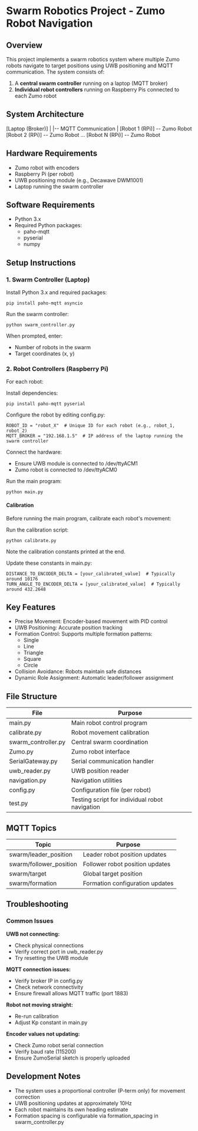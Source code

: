# Swarm Robotics Project - Zumo Robot Navigation

## Overview

This project implements a swarm robotics system where multiple Zumo robots navigate to target positions using UWB positioning and MQTT communication. The system consists of:

1. A **central swarm controller** running on a laptop (MQTT broker)
2. **Individual robot controllers** running on Raspberry Pis connected to each Zumo robot

## System Architecture

[Laptop (Broker)]
|
|-- MQTT Communication
|
[Robot 1 (RPi)] -- Zumo Robot
[Robot 2 (RPi)] -- Zumo Robot
...
[Robot N (RPi)] -- Zumo Robot

## Hardware Requirements

- Zumo robot with encoders
- Raspberry Pi (per robot)
- UWB positioning module (e.g., Decawave DWM1001)
- Laptop running the swarm controller

## Software Requirements

- Python 3.x
- Required Python packages:
  - paho-mqtt
  - pyserial
  - numpy

## Setup Instructions

### 1. Swarm Controller (Laptop)

Install Python 3.x and required packages:

    pip install paho-mqtt asyncio

Run the swarm controller:

    python swarm_controller.py

When prompted, enter:

- Number of robots in the swarm
- Target coordinates (x, y)

### 2. Robot Controllers (Raspberry Pi)

For each robot:

Install dependencies:

    pip install paho-mqtt pyserial

Configure the robot by editing config.py:

    ROBOT_ID = "robot_X"  # Unique ID for each robot (e.g., robot_1, robot_2)
    MQTT_BROKER = "192.168.1.5"  # IP address of the laptop running the swarm controller

Connect the hardware:

- Ensure UWB module is connected to /dev/ttyACM1
- Zumo robot is connected to /dev/ttyACM0

Run the main program:

    python main.py

#### Calibration

Before running the main program, calibrate each robot's movement:

Run the calibration script:

    python calibrate.py

Note the calibration constants printed at the end.

Update these constants in main.py:

    DISTANCE_TO_ENCODER_DELTA = [your_calibrated_value]  # Typically around 10176
    TURN_ANGLE_TO_ENCODER_DELTA = [your_calibrated_value]  # Typically around 432.2648

## Key Features

- Precise Movement: Encoder-based movement with PID control
- UWB Positioning: Accurate position tracking
- Formation Control: Supports multiple formation patterns:
  - Single
  - Line
  - Triangle
  - Square
  - Circle
- Collision Avoidance: Robots maintain safe distances
- Dynamic Role Assignment: Automatic leader/follower assignment

## File Structure

| File                | Purpose                                        |
| ------------------- | ---------------------------------------------- |
| main.py             | Main robot control program                     |
| calibrate.py        | Robot movement calibration                     |
| swarm_controller.py | Central swarm coordination                     |
| Zumo.py             | Zumo robot interface                           |
| SerialGateway.py    | Serial communication handler                   |
| uwb_reader.py       | UWB position reader                            |
| navigation.py       | Navigation utilities                           |
| config.py           | Configuration file (per robot)                 |
| test.py             | Testing script for individual robot navigation |

## MQTT Topics

| Topic                   | Purpose                         |
| ----------------------- | ------------------------------- |
| swarm/leader_position   | Leader robot position updates   |
| swarm/follower_position | Follower robot position updates |
| swarm/target            | Global target position          |
| swarm/formation         | Formation configuration updates |

## Troubleshooting

### Common Issues

**UWB not connecting:**

- Check physical connections
- Verify correct port in uwb_reader.py
- Try resetting the UWB module

**MQTT connection issues:**

- Verify broker IP in config.py
- Check network connectivity
- Ensure firewall allows MQTT traffic (port 1883)

**Robot not moving straight:**

- Re-run calibration
- Adjust Kp constant in main.py

**Encoder values not updating:**

- Check Zumo robot serial connection
- Verify baud rate (115200)
- Ensure ZumoSerial sketch is properly uploaded

## Development Notes

- The system uses a proportional controller (P-term only) for movement correction
- UWB positioning updates at approximately 10Hz
- Each robot maintains its own heading estimate
- Formation spacing is configurable via formation_spacing in swarm_controller.py
